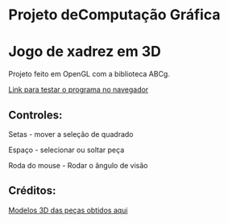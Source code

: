 # Projeto deComputação Gráfica
# Jogo de xadrez em 3D

Projeto feito em OpenGL com a biblioteca ABCg.

[Link para testar o programa no navegador](https://leandro-ribeiro.github.io/Projeto_Chess_3D/Projeto/)

## Controles:
Setas - mover a seleção de quadrado

Espaço - selecionar ou soltar peça

Roda do mouse - Rodar o ângulo de visão

## Créditos:
[Modelos 3D das peças obtidos aqui](https://sketchfab.com/robie1/collections/low-poly-chess-set-1946f88f94924dd1a36453c6fc4561e9)

